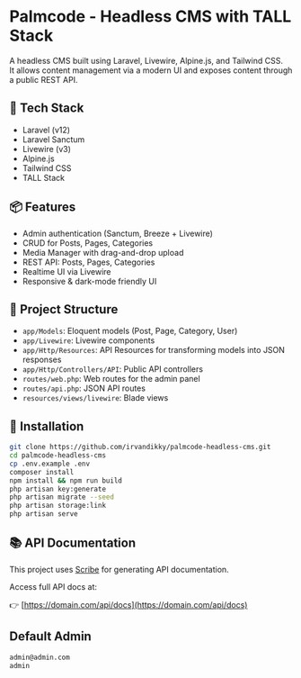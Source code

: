 # Palmcode - Headless CMS with TALL Stack

A headless CMS built using Laravel, Livewire, Alpine.js, and Tailwind CSS.  
It allows content management via a modern UI and exposes content through a public REST API.

## 🚀 Tech Stack

-   Laravel (v12)
-   Laravel Sanctum
-   Livewire (v3)
-   Alpine.js
-   Tailwind CSS
-   TALL Stack

## 📦 Features

-   Admin authentication (Sanctum, Breeze + Livewire)
-   CRUD for Posts, Pages, Categories
-   Media Manager with drag-and-drop upload
-   REST API: Posts, Pages, Categories
-   Realtime UI via Livewire
-   Responsive & dark-mode friendly UI

## 📁 Project Structure

-   `app/Models`: Eloquent models (Post, Page, Category, User)
-   `app/Livewire`: Livewire components
-   `app/Http/Resources`:  API Resources for transforming models into JSON responses
-   `app/Http/Controllers/API`: Public API controllers
-   `routes/web.php`: Web routes for the admin panel
-   `routes/api.php`: JSON API routes
-   `resources/views/livewire`: Blade views

## 🔧 Installation

```bash
git clone https://github.com/irvandikky/palmcode-headless-cms.git
cd palmcode-headless-cms
cp .env.example .env
composer install
npm install && npm run build
php artisan key:generate
php artisan migrate --seed
php artisan storage:link
php artisan serve
```

## 📚 API Documentation

This project uses [Scribe](https://scribe.knuckles.wtf) for generating API documentation.

Access full API docs at:

👉 [https://domain.com/api/docs](https://domain.com/api/docs)

## Default Admin
``` bash
admin@admin.com
admin
```
